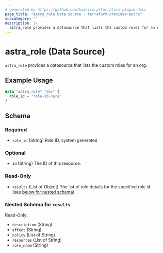 ```yaml
---
# generated by https://github.com/hashicorp/terraform-plugin-docs
page_title: "astra_role Data Source - terraform-provider-astra"
subcategory: ""
description: |-
  astra_role provides a datasource that lists the custom roles for an org.
---
```


# astra_role (Data Source)

`astra_role` provides a datasource that lists the custom roles for an org.

## Example Usage

```terraform
data "astra_role" "dev" {
  role_id = "role-id-here"
}
```

<!-- schema generated by tfplugindocs -->
## Schema

### Required

- `role_id` (String) Role ID, system generated

### Optional

- `id` (String) The ID of this resource.

### Read-Only

- `results` (List of Object) The list of role details for the specified role id. (see [below for nested schema](#nestedatt--results))

<a id="nestedatt--results"></a>
### Nested Schema for `results`

Read-Only:

- `description` (String)
- `effect` (String)
- `policy` (List of String)
- `resources` (List of String)
- `role_name` (String)


